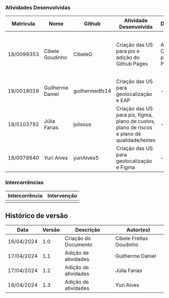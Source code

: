 ### Atividades Desenvolvidas

| Matricula  | Nome            | Github          | Atividade Desenvolvida                                                                                                                                             | Desafios                                                                     | Soluções                                                                          |
| ---------- | --------------- | --------------- | ------------------------------------------------------------------------------------------------------------------------------------------------------------------ | ---------------------------------------------------------------------------- | --------------------------------------------------------------------------------- |
| 18/0099353 | Cibele Goudinho | CibeleG         | Criação das US para pix e adição do Github Pages                                                                                                                            | Ajustar o CI/CD para o Pages                                                 | Conversar os outros integrantes do grupo e olhar a documentação do GitLab         |
| 18/0018019 | Guilherme Daniel | guilhermedfs14         | Criação das US para geolocalização e EAP | - | - |
| 18/0103792 | Júlia Farias | julisous         | Criação das US para pix, figma, plano de custos, plano de riscos e plano de qualidade/testes | - | - |
| 18/0078640 | Yuri Alves | yuriAlves5         | Criação das US para geolocalização e Figma | - | - |


### Intercorrências

| Intercorrência                                    | Intervenção                           |
| ------------------------------------------------- | ------------------------------------- |
|  |  |

## Histórico de versão

| Data       | Versão | Descrição                                       | Autor(es)               |
| ---------- | ------ | ----------------------------------------------- | ----------------------- |
| 16/04/2024 | 1.0    | Criação do Documento                            | Cibele Freitas Goudinho |
| 17/04/2024 | 1.1    | Adição de atividades                            | Guilherme Daniel |
| 17/04/2024 | 1.2    | Adição de atividades                            | Júlia Farias |
| 16/04/2024 | 1.3    | Adição de atividades                            | Yuri Alves |
